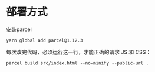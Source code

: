 # 部署方式
安装parcel
```
yarn global add parcel@1.12.3
```

每次改完代码，必须运行这一行，才能正确的请求 JS 和 CSS：
```
parcel build src/index.html --no-minify --public-url .
 
```
